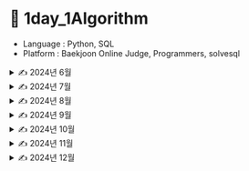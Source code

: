 # 📖 1day_1Algorithm

- Language : Python, SQL
- Platform : Baekjoon Online Judge, Programmers, solvesql


<details>
<summary> ✍️ 2024년 6월 </summary>

| 날짜  | 문제이름      | 언어   |  출처                                                                                |
| ----- | ------------- | ------ | ------------------------------------------------------------------------------------------- |
| 06/28 | 팰린드롬 만들기 | Python | [백준 1213](https://www.acmicpc.net/problem/1213)   |
| 06/29 | 스택 | Python | [백준 10828](https://www.acmicpc.net/problem/10828)   |
| 06/30 | 큐 | Python | [백준 10845](https://www.acmicpc.net/problem/10845)   |
</details>

<details>
<summary> ✍️ 2024년 7월 </summary>

| 날짜  | 문제이름      | 언어   | 풀이 or 출처                                                                                |
| ----- | ------------- | ------ | ------------------------------------------------------------------------------------------- |
| 07/01 | solved.ac | Python | [백준 18110](https://www.acmicpc.net/problem/18110)   |
| 07/02 | 소수 구하기 | Python | [백준 1929](https://www.acmicpc.net/problem/1929)   |
| 07/03 | 통계학 | Python | [백준 2108](https://www.acmicpc.net/problem/2108)   |
| 07/04 | 랜선 자르기 | Python | [백준 1654](https://www.acmicpc.net/problem/1654)   |
| 07/05 | 파도반 수열 | Python | [백준 9461](https://www.acmicpc.net/problem/9461)   |
| 07/06 | 1,2,3 더하기 | Python | [백준 9095](https://www.acmicpc.net/problem/9095)   |
| 07/07 | 2xn 타일링 2 | Python | [백준 11727](https://www.acmicpc.net/problem/11727)   |
| 07/08 | 패션왕 신해빈 | Python | [백준 9375](https://www.acmicpc.net/problem/9375)   |
| 07/09 | 나무 자르기 | Python | [백준 2805](https://www.acmicpc.net/problem/2805)   |
| 07/10 | 최소 힙 | Python | [백준 1927](https://www.acmicpc.net/problem/1927)   |
| 07/11 | 베르트랑 공준 | Python | [백준 4948](https://www.acmicpc.net/problem/4948)   |
| 07/12 | 신나는 함수 실행 | Python | [백준 9184](https://www.acmicpc.net/problem/9184)   |
| 07/13 | 연속합 | Python | [백준 1912](https://www.acmicpc.net/problem/1912)   |
| 07/14 | 트리의 부모 찾기 | Python | [백준 11725](https://www.acmicpc.net/problem/11725)   |
| 07/15 | 골드바흐의 추측 | Python | [백준 9020](https://www.acmicpc.net/problem/9020)   |
| 07/16 | 크로스워드 | Python | [백준 1706](https://www.acmicpc.net/problem/1706)   |
| 07/17 | 로또 | Python | [백준 6603](https://www.acmicpc.net/problem/6603)   |
| 07/18 | 에디터 | Python | [백준 1406](https://www.acmicpc.net/problem/1406)   |
| 07/19 | 가장 큰 증가하는 부분 수열 | Python | [백준 11055](https://www.acmicpc.net/problem/11055)   |
| 07/20 | A → B | Python | [백준 16953](https://www.acmicpc.net/problem/16953)   |
| 07/21 | 이항 계수 2 | Python | [백준 11051](https://www.acmicpc.net/problem/11051)   |
| 07/22 | 구간 합 구하기 5 | Python | [백준 11660](https://www.acmicpc.net/problem/11660)   |
| 07/23 | RGB거리 | Python | [백준 1149](https://www.acmicpc.net/problem/1149)   |
| 07/24 | 포도주 시식 | Python | [백준 2156](https://www.acmicpc.net/problem/2156)   |
| 07/25 | 연산자 끼워넣기 | Python | [백준 14888](https://www.acmicpc.net/problem/14888)   |
| 07/26 | 스타트와 링크 | Python | [백준 14889](https://www.acmicpc.net/problem/14889)   |
| 07/27 | 곱셈 | Python | [백준 1629](https://www.acmicpc.net/problem/1629)   |
| 07/28 | 절댓값 힙 | Python | [백준 11286](https://www.acmicpc.net/problem/11286)   |
| 07/29 | 점프 | Python | [백준 1890](https://www.acmicpc.net/problem/1890)   |
| 07/30 | 경로 찾기 | Python | [백준 11403](https://www.acmicpc.net/problem/11403)   |
| 07/31 | 카드 구매하기 | Python | [백준 11052](https://www.acmicpc.net/problem/11052)   |
</details>

<details>
<summary> ✍️ 2024년 8월 </summary>

| 날짜  | 문제이름      | 언어   | 풀이 or 출처                                                                                |
| ----- | ------------- | ------ | ------------------------------------------------------------------------------------------- |
| 08/01 | 트리 순회 | Python | [백준 1991](https://www.acmicpc.net/problem/1991)   |
| 08/02 | IOIOI | Python | [백준 5525](https://www.acmicpc.net/problem/5525)   |
| 08/12 | 없어진 기록 찾기 | SQL | [프로그래머스 59042](https://school.programmers.co.kr/learn/courses/30/lessons/59042)   |
| 08/13 | 헌내기는 친구가 필요해| Python | [백준 21736](https://www.acmicpc.net/problem/5525)   |
|       | 있었는데요 없었습니다 | SQL | [프로그래머스 59043](https://school.programmers.co.kr/learn/courses/30/lessons/59043)   |
| 08/14 | 과일 탕후루| Python | [백준 30804](https://www.acmicpc.net/problem/30804)   |
|       | 오랜 기간 보호한 동물(1) | SQL | [프로그래머스 59044](https://school.programmers.co.kr/learn/courses/30/lessons/59044)   |
| 08/15 | 숫자 놀이| Python | [백준 2777](https://www.acmicpc.net/problem/2777)   |
|       | 오랜 기간 보호한 동물(2) | SQL | [프로그래머스 59411](https://school.programmers.co.kr/learn/courses/30/lessons/59411)   |
| 08/16 | 골드바흐 파티션| Python | [백준 17103](https://www.acmicpc.net/problem/17103)   |
|       | 헤비 유저가 소유한 장소 | SQL | [프로그래머스 77487](https://school.programmers.co.kr/learn/courses/30/lessons/77487)   |
| 08/17 | 조건별로 분류하여 주문상태 출력하기 | SQL | [프로그래머스 131113](https://school.programmers.co.kr/learn/courses/30/lessons/131113)   |
|       | 카드 합체 놀이| Python | [백준 15903](https://www.acmicpc.net/problem/15903)   |
| 08/18 | 조건별로 분류하여 주문상태 출력하기 | SQL | [프로그래머스 131123](https://school.programmers.co.kr/learn/courses/30/lessons/131123)   |
|       | 1,2,3더하기 3| Python | [백준 15988](https://www.acmicpc.net/problem/15988)   |
| 08/19 | 카테고리 별 도서 판매량 집계하기 | SQL | [프로그래머스 144855](https://school.programmers.co.kr/learn/courses/30/lessons/144855)   |
|       | 여우는 어떻게 울지?| Python | [백준 9536](https://www.acmicpc.net/problem/9536)   |
| 08/20 | 대여 횟수가 많은 자동차들의 월별 대여 횟수 구하기 | SQL | [프로그래머스 151139](https://school.programmers.co.kr/learn/courses/30/lessons/151139)   |
| 08/21 | 자동차 대여 기록에서 대여중/대여 가능 여부 구분하기 | SQL | [프로그래머스 157340](https://school.programmers.co.kr/learn/courses/30/lessons/157340)   |
|       | 키로거 | Python | [백준 5397](https://www.acmicpc.net/problem/5397)   |
| 08/22 | 대여 기록이 존재하는 자동차 리스트 구하기 | SQL | [프로그래머스 157341](https://school.programmers.co.kr/learn/courses/30/lessons/157341)   |
|       | 가장 긴 감소하는 부분 수열 | Python | [백준 11722](https://www.acmicpc.net/problem/11722)   |
| 08/23 | 조건에 맞는 사용자와 총 거래금액 조회하기 | SQL | [프로그래머스 164668](https://school.programmers.co.kr/learn/courses/30/lessons/164668)   |
|       | 수열 | Python | [백준 2559](https://www.acmicpc.net/problem/2559)   |
| 08/24 | 조건에 맞는 사용자 정보 조회하기 | SQL | [프로그래머스 164670](https://school.programmers.co.kr/learn/courses/30/lessons/164670)   |
|       | 섬의 개수 | Python | [백준 4963](https://www.acmicpc.net/problem/4963)   |
| 08/25 | 조회수가 가장 많은 중고거래 게시판의 첨부파일 조회하기 | SQL | [프로그래머스 164671](https://school.programmers.co.kr/learn/courses/30/lessons/164671)   |
|       | N과 M (9) | Python | [백준 15663](https://www.acmicpc.net/problem/15663)   |
| 08/26 | 업그레이드 할 수 없는 아이템 구하기 | SQL | [프로그래머스 273712](https://school.programmers.co.kr/learn/courses/30/lessons/273712)   |
|       | 나이트의 이동 | Python | [백준 7562](https://www.acmicpc.net/problem/7562)   |
| 08/27 | 부서별 평균 연봉 조회하기 | SQL | [프로그래머스 284529](https://school.programmers.co.kr/learn/courses/30/lessons/284529)   |
|       | 영역 구하기 | Python | [백준 2583](https://www.acmicpc.net/problem/2583)   |
| 08/28 | 물고기 종류 별 대어 찾기 | SQL | [프로그래머스 293261](https://school.programmers.co.kr/learn/courses/30/lessons/293261)   |
|       | 오르막 수 | Python | [백준 11057](https://www.acmicpc.net/problem/11057)   |
| 08/29 | 특정 조건을 만족하는 물고기별 수와 최대 길이 구하기 | SQL | [프로그래머스 298519](https://school.programmers.co.kr/learn/courses/30/lessons/298519)   |
|       | 신입 사원 | Python | [백준 1946](https://www.acmicpc.net/problem/1946)   |
| 08/30 | 대장균들의 자식의 수 구하기 | SQL | [프로그래머스 299305](https://school.programmers.co.kr/learn/courses/30/lessons/299305)   |
|       | 동물원 | Python | [백준 1309](https://www.acmicpc.net/problem/1309)   |
| 08/31 | 대장균의 크기에 따라 분류하기1 | SQL | [프로그래머스 299307](https://school.programmers.co.kr/learn/courses/30/lessons/299307)   |
|       | 카잉 달력 | Python | [백준 6064](https://www.acmicpc.net/problem/6064)   |

</details>

<details>
<summary> ✍️ 2024년 9월 </summary>

| 날짜  | 문제이름      | 언어   |  출처                                                                                |
| ----- | ------------- | ------ | ------------------------------------------------------------------------------------------- |
| 09/01 | 대장균의 크기에 따라 분류하기2 | SQL | [프로그래머스 301649](https://school.programmers.co.kr/learn/courses/30/lessons/301649)   |
|       | 스타트링크 | Python | [백준 5014](https://www.acmicpc.net/problem/5014)   |
| 09/02 | 보호소에서 중성화한 동물 | SQL | [프로그래머스 59045](https://school.programmers.co.kr/learn/courses/30/lessons/59045)   |
| 09/03 | 입양 시각 구하기(2) | SQL | [프로그래머스 59413](https://school.programmers.co.kr/learn/courses/30/lessons/59413)   |
|       | 그림 | Python | [백준 1926](https://www.acmicpc.net/problem/1926)   |
| 09/04 | 골드바흐의 추측 | Python | [백준 6588](https://www.acmicpc.net/problem/6588)   |
|       | 우유와 요거트가 담긴 장바구니 | SQL | [프로그래머스 62284](https://school.programmers.co.kr/learn/courses/30/lessons/62284)   |
| 09/05 | 1로 만들기 2 | Python | [백준 12852](https://www.acmicpc.net/problem/12852)   |
|       | 식료품별 가장 비싼 식품의 정보 조회하기 | SQL | [프로그래머스 131116](https://school.programmers.co.kr/learn/courses/30/lessons/131116)   |
| 09/06 | 기타 레슨 | Python | [백준 2343](https://www.acmicpc.net/problem/2343)   |
|       | 5월 식품들의 총매출 조회하기 | SQL | [프로그래머스 131117](https://school.programmers.co.kr/learn/courses/30/lessons/131117)   |
| 09/07 | 행렬 | Python | [백준 1080](https://www.acmicpc.net/problem/1080)   |
|       | 서울에 위치한 식당 목록 출력하기 | SQL | [프로그래머스 131118](https://school.programmers.co.kr/learn/courses/30/lessons/131118)   |
| 09/08 | 음식물 피하기 | Python | [백준 1743](https://www.acmicpc.net/problem/1743)   |
|       | 그룹별 조건에 맞는 식당 목록 출력하기 | SQL | [프로그래머스 131124](https://school.programmers.co.kr/learn/courses/30/lessons/131124)   |
| 09/09 | 최대공약수 | Python | [백준 1850](https://www.acmicpc.net/problem/1850)   |
|       | 년, 월, 성별 별 상품 구매 회원 수 구하기 | SQL | [프로그래머스 131532](https://school.programmers.co.kr/learn/courses/30/lessons/131532)   |
| 09/10 | 카드 구매하기 2 | Python | [백준 16194](https://www.acmicpc.net/problem/16194)   |
|       | 오프라인/온라인 판매 데이터 통합하기 | SQL | [프로그래머스 131537](https://school.programmers.co.kr/learn/courses/30/lessons/131537)   |
| 09/11 | 소수&팰린드롬 | Python | [백준 1747](https://www.acmicpc.net/problem/1747)   |
|       | 취소되지 않은 진료 예약 조회하기 | SQL | [프로그래머스 132204](https://school.programmers.co.kr/learn/courses/30/lessons/132204)   |
| 09/12 | 트럭 | Python | [백준 13335](https://www.acmicpc.net/problem/13335)   |
|       | 주문량이 많은 아이스크림들 조회하기 | SQL | [프로그래머스 133027](https://school.programmers.co.kr/learn/courses/30/lessons/133027)   |
| 09/13 | 저자 별 카테고리 별 매출액 집계하기 | SQL | [프로그래머스 144856](https://school.programmers.co.kr/learn/courses/30/lessons/144856)   |
|       | 기타리스트 | Python | [백준 1495](https://www.acmicpc.net/problem/1495)   |
| 09/20 | 회전 초밥 | Python | [백준 2531](https://www.acmicpc.net/problem/2531)   |
|       | 자동차 대여 기록 별 금액 구하기 | SQL | [프로그래머스 151141](https://school.programmers.co.kr/learn/courses/30/lessons/151141)   |
| 09/21 | 극장 좌석 | Python | [백준 2302](https://www.acmicpc.net/problem/2302)   |
|       | 특정 기간동안 대여 가능한 자동차들의 대여비용 구하기 | SQL | [프로그래머스 157339](https://school.programmers.co.kr/learn/courses/30/lessons/157339)   |
| 09/22 | 전쟁-전투 | Python | [백준 1303](https://www.acmicpc.net/problem/2302)   |
|       | FrontEnd 개발자 찾기 | SQL | [프로그래머스 276035](https://school.programmers.co.kr/learn/courses/30/lessons/276035)   |
| 09/23 | 양 | Python | [백준 3184](https://www.acmicpc.net/problem/3184)   |
|       | 언어별 개발자 분류하기 | SQL | [프로그래머스 276036](https://school.programmers.co.kr/learn/courses/30/lessons/276036)   |
| 09/24 | 인간-컴퓨터 상호작용 | Python | [백준 16139](https://www.acmicpc.net/problem/16139)   |
|       | 연간 평가점수에 해당하는 평가 등급 및 성과금 조회하기 | SQL | [프로그래머스 284528](https://school.programmers.co.kr/learn/courses/30/lessons/284528)   |
| 09/25 | 특정 세대의 대장균 찾기 | SQL | [프로그래머스 301650](https://school.programmers.co.kr/learn/courses/30/lessons/301650)   |
| 09/26 | 지름길 | Python | [백준 1446](https://www.acmicpc.net/problem/1446)   |
| 09/27 | 완전 이진 트리 | Python | [백준 9934](https://www.acmicpc.net/problem/9934)   |
</details>

</details>

<details>
<summary> ✍️ 2024년 10월 </summary>

| 날짜  | 문제이름      | 언어   |  출처                                                                                |
| ----- | ------------- | ------ | ------------------------------------------------------------------------------------------- |
| 10/05 | 다음 소수 | Python | [백준 4134](https://www.acmicpc.net/problem/4134)   |
| 10/06 | queuestack | Python | [백준 24511](https://www.acmicpc.net/problem/24511)   |
| 10/09 | 영단어 암기는 괴로워 | Python | [백준 20920](https://www.acmicpc.net/problem/20920)   |
| 10/11 | 알고리즘 수업 - 병합 정렬 1 | Python | [백준 24060](https://www.acmicpc.net/problem/24060)   |
| 10/13 | 칸토어 집합 | Python | [백준 4779](https://www.acmicpc.net/problem/4779)   |
| 10/15 | 별 찍기 - 10 | Python | [백준 2447](https://www.acmicpc.net/problem/2447)   |
| 10/25 | 하노이 탑 이동 순서 | Python | [백준 11729](https://www.acmicpc.net/problem/11729)   |
| 10/28 | N-Queen | Python | [백준 9663](https://www.acmicpc.net/problem/9663)   |
| 10/31 | 스도쿠 | Python | [백준 2580](https://www.acmicpc.net/problem/2580)   |
</details>


<details>
<summary> ✍️ 2024년 11월 </summary>

| 날짜  | 문제이름      | 언어   |  출처                                                                                |
| ----- | ------------- | ------ | ------------------------------------------------------------------------------------------- |
| 11/04 | 알고리즘 수업 - 피보나치 수 1 | Python | [백준 24416](https://www.acmicpc.net/problem/24416)   |
| 11/05 | 가장 긴 바이토닉 부분 수열 | Python | [백준 11054](https://www.acmicpc.net/problem/11054)   |
| 11/06 | 전깃줄 | Python | [백준 2565](https://www.acmicpc.net/problem/2565)   |
| 11/07 | LCS | Python | [백준 9251](https://www.acmicpc.net/problem/9251)   |
| 11/08 | 평범한 배낭 | Python | [백준 12865](https://www.acmicpc.net/problem/12865)   |
| 11/10 | 나머지 합 | Python | [백준 10986](https://www.acmicpc.net/problem/10986)   |
| 11/16 | 다중 항목 선호도 조사 (Large) | Python | [백준 25327](https://www.acmicpc.net/problem/25327)   |
| 11/21 | 삼삼한 수 | Python | [백준 17253](https://www.acmicpc.net/problem/17253)   |
| 11/24 | 약속 | Python | [백준 1183](https://www.acmicpc.net/problem/1183)   |
| 11/25 | 표적지 옮기기 | Python | [백준 23973](https://www.acmicpc.net/problem/23973)   |
| 11/27 | RPG 마스터 오명진 | Python | [백준 22941](https://www.acmicpc.net/problem/22941)   |
| 11/30 | 이항 계수 3 | Python | [백준 11401](https://www.acmicpc.net/problem/11401)   |

</details>


<details>
<summary> ✍️ 2024년 12월 </summary>

| 날짜  | 문제이름      | 언어   |  출처                                                                                |
| ----- | ------------- | ------ | ------------------------------------------------------------------------------------------- |
| 12/03 | 특정 거리의 도시 찾기 | Python | [백준 18352](https://www.acmicpc.net/problem/18352)   |
| 12/04 | 정제헌을 팔자! | Python | [백준 9273](https://www.acmicpc.net/problem/9273)   |
| 12/08 | 멸종위기의 대장균 찾기 | SQL| [프로그래머스 301651](https://school.programmers.co.kr/learn/courses/30/lessons/301651)   |
| 12/09 | 상품을 구매한 회원 비율 구하기 | SQL| [프로그래머스 131534](https://school.programmers.co.kr/learn/courses/30/lessons/131534)   |
| 12/11 | 어린 왕자 | Python | [백준 1004](https://www.acmicpc.net/problem/1004)   |
| 12/12 | 두 테이블 결합하기 | SQL | [solvesql join](https://solvesql.com/problems/join/)   |
| 12/13 | 레스토랑 웨이터의 팁 분석 | SQL | [solvesql tip-analysis](https://solvesql.com/problems/tip-analysis/)   |
| 12/14 | 일별 블로그 방문자 수 집계 | SQL | [solvesql blog-counter](https://solvesql.com/problems/blog-counter/)   |
| 12/15 | 우리 플랫폼에 정착한 판매자 2 | SQL | [solvesql settled-sellers-2](https://solvesql.com/problems/settled-sellers-2/)   |
| 12/17 | 레스토랑의 일일 매출 | SQL | [solvesql daily-revenue](https://solvesql.com/problems/daily-revenue/)   |
| 12/18 | 버뮤다 삼각지대에 들어가버린 택배 | SQL | [solvesql shipment-in-bermuda](https://solvesql.com/problems/shipment-in-bermuda/)   |
| 12/19 | 쇼핑몰의 일일 매출액 | SQL | [solvesql olist-daily-revenue](https://solvesql.com/problems/olist-daily-revenue/)   |

</details>